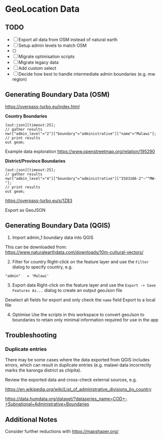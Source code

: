 # GeoLocation Data

## TODO

- [ ] Export all data from OSM instead of natural earth
- [ ] Setup admin levels to match OSM
- [ ]
- [ ] Migrate optimisation scripts
- [ ] Migrate legacy data
- [ ] Add custom select
- [ ] Decide how best to handle intermediate admin boundaries (e.g. mw region)

## Generating Boundary Data (OSM)

https://overpass-turbo.eu/index.html

**Country Boundaries**

```
[out:json][timeout:25];
// gather results
nwr["admin_level"="2"]["boundary"="administrative"]["name"="Malawi"];
// print results
out geom;
```

Example data exploration
https://www.openstreetmap.org/relation/195290

**District/Province Boundaries**

```
[out:json][timeout:25];
// gather results
nwr["admin_level"="4"]["boundary"="administrative"]["ISO3166-2"~"^MW-"];
// print results
out geom;
```

https://overpass-turbo.eu/s/1Z83

Export as GeoJSON

## Generating Boundary Data (QGIS)

1. Import admin_1 boundary data into QGIS

This can be downloaded from:
https://www.naturalearthdata.com/downloads/10m-cultural-vectors/

2. Filter for country
   Right-click on the feature layer and use the `Filter` dialog to specify country, e.g.

```
"admin"   = 'Malawi'
```

3. Export data
   Right-click on the feature layer and use the `Export -> Save Features As...` dialog to create an output geoJson file

Deselect all fields for export and only check the `name` field
Export to a local file

4. Optimise
   Use the scripts in this workspace to convert geoJson to boundaries to retain only minimal information required for use in the app

## Troubleshooting

### Duplicate entries

There may be some cases where the data exported from QGIS includes errors, which can result in duplicate entries (e.g. malawi data incorrectly marks the karonga district as chipita).

Review the exported data and cross-check external sources, e.g.

https://en.wikipedia.org/wiki/List_of_administrative_divisions_by_country

https://data.humdata.org/dataset/?dataseries_name=COD+-+Subnational+Administrative+Boundaries

## Additional Notes

Consider further reductions with https://mapshaper.org/
